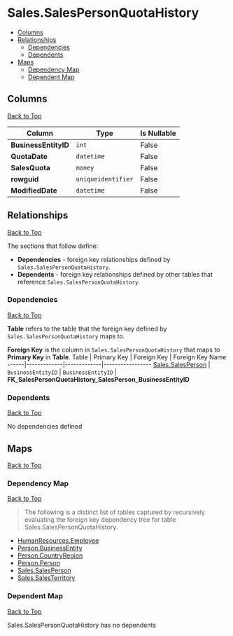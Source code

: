# Sales.SalesPersonQuotaHistory

* [Columns](#columns)
* [Relationships](#relationships)
    * [Dependencies](#dependencies)
    * [Dependents](#dependents)
* [Maps](#maps)
    * [Dependency Map](#dependency-map)
    * [Dependent Map](#dependent-map)

## Columns
[Back to Top](#salessalespersonquotahistory)

Column | Type | Is Nullable
-------|------|------------
**BusinessEntityID** | `int` | False
**QuotaDate** | `datetime` | False
**SalesQuota** | `money` | False
**rowguid** | `uniqueidentifier` | False
**ModifiedDate** | `datetime` | False

## Relationships
[Back to Top](#salessalespersonquotahistory)


The sections that follow define:
* **Dependencies** - foreign key relationships defined by `Sales.SalesPersonQuotaHistory`.
* **Dependents** - foreign key relationships defined by other tables that reference `Sales.SalesPersonQuotaHistory`.

### Dependencies
[Back to Top](#salessalespersonquotahistory)


**Table** refers to the table that the foreign key defined by `Sales.SalesPersonQuotaHistory` maps to.

**Foreign Key** is the column in `Sales.SalesPersonQuotaHistory` that maps to **Primary Key** in **Table**.
Table | Primary Key | Foreign Key | Foreign Key Name
------|-------------|-------------|-----------------
[Sales.SalesPerson](./SalesPerson.md) | `BusinessEntityID` | `BusinessEntityID` | **FK_SalesPersonQuotaHistory_SalesPerson_BusinessEntityID**

### Dependents
[Back to Top](#salessalespersonquotahistory)

No dependencies defined

## Maps
[Back to Top](#salessalespersonquotahistory)

### Dependency Map
[Back to Top](#salessalespersonquotahistory)

> The following is a distinct list of tables captured by recursively evaluating the foreign key dependency tree for table Sales.SalesPersonQuotaHistory.

* [HumanResources.Employee](../HumanResources/Employee.md)
* [Person.BusinessEntity](../Person/BusinessEntity.md)
* [Person.CountryRegion](../Person/CountryRegion.md)
* [Person.Person](../Person/Person.md)
* [Sales.SalesPerson](./SalesPerson.md)
* [Sales.SalesTerritory](./SalesTerritory.md)

### Dependent Map
[Back to Top](#salessalespersonquotahistory)

Sales.SalesPersonQuotaHistory has no dependents

